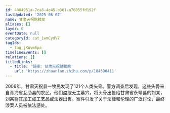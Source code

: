 ```yaml
---
id: 4004951a-7ca8-4c45-b361-a76055fd192f
lastUpdated: '2025-06-07'
name: 甘肃天祝骷髅案
aliases: []
layer: 6
eventDate: null
categoryId: cat_1wmCydV7
tagIds:
  - tag_jKWvm6pa
timelineEvents: []
relations: []
titledLinks:
  - title: '链接: 甘肃天祝骷髅案'
    url: 'https://zhuanlan.zhihu.com/p/184590411'
---
```

2006年，甘肃天祝县一牧民发现了121个人类头骨。警方调查后发现，这些头骨来自青海省互助县的农民，他们盗挖无主墓穴，将头骨出售给甘肃省永靖县的刘某，刘某将其加工成工艺品或法器出售。案件引发了关于法律和伦理的广泛讨论，最终涉案人员被依法惩处。
